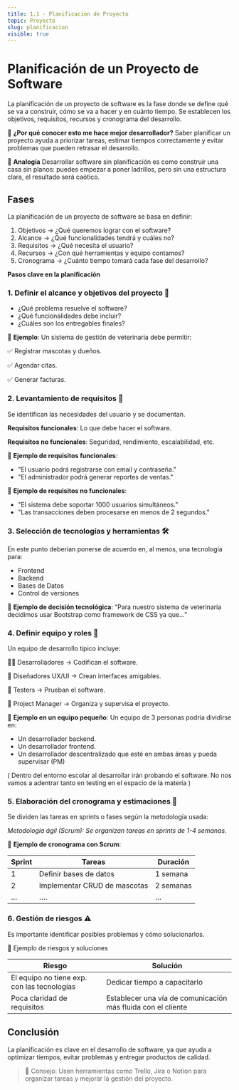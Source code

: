 ```yaml
---
title: 1.1 - Planificación de Proyecto
topic: Proyecto
slug: planificacion
visible: true
---
```


# Planificación de un Proyecto de Software

La planificación de un proyecto de software es la fase donde se define qué se va a construir, cómo se va a hacer y en cuánto tiempo. Se establecen los objetivos, requisitos, recursos y cronograma del desarrollo.

📌 **¿Por qué conocer esto me hace mejor desarrollador?**
Saber planificar un proyecto ayuda a priorizar tareas, estimar tiempos correctamente y evitar problemas que pueden retrasar el desarrollo.

📌 **Analogía**
Desarrollar software sin planificación es como construir una casa sin planos: puedes empezar a poner ladrillos, pero sin una estructura clara, el resultado será caótico.

## Fases

La planificación de un proyecto de software se basa en definir:

1. Objetivos → ¿Qué queremos lograr con el software?
2. Alcance → ¿Qué funcionalidades tendrá y cuáles no?
3. Requisitos → ¿Qué necesita el usuario?
4. Recursos → ¿Con qué herramientas y equipo contamos?
5. Cronograma → ¿Cuánto tiempo tomará cada fase del desarrollo?

**Pasos clave en la planificación**

### 1. Definir el alcance y objetivos del proyecto 🎯

- ¿Qué problema resuelve el software?
- ¿Qué funcionalidades debe incluir?
- ¿Cuáles son los entregables finales?

📌 **Ejemplo**: Un sistema de gestión de veterinaria debe permitir:

✅ Registrar mascotas y dueños.

✅ Agendar citas.

✅ Generar facturas.

### 2. Levantamiento de requisitos 📝

Se identifican las necesidades del usuario y se documentan.

**Requisitos funcionales**: Lo que debe hacer el software.

**Requisitos no funcionales**: Seguridad, rendimiento, escalabilidad, etc.

📌 **Ejemplo de requisitos funcionales**:

- "El usuario podrá registrarse con email y contraseña."
- "El administrador podrá generar reportes de ventas."

📌 **Ejemplo de requisitos no funcionales**:

- "El sistema debe soportar 1000 usuarios simultáneos."
- "Las transacciones deben procesarse en menos de 2 segundos."

### 3. Selección de tecnologías y herramientas 🛠️

En este punto deberían ponerse de acuerdo en, al menos, una tecnología para:

- Frontend
- Backend
- Bases de Datos
- Control de versiones

📌 **Ejemplo de decisión tecnológica**:
”Para nuestro sistema de veterinaria decidimos usar Bootstrap como framework de CSS ya que…”

### 4. Definir equipo y roles 👥

Un equipo de desarrollo típico incluye:

👨‍💻 Desarrolladores → Codifican el software.

🎨 Diseñadores UX/UI → Crean interfaces amigables.

🧪 Testers → Prueban el software.

📅 Project Manager → Organiza y supervisa el proyecto.

📌 **Ejemplo en un equipo pequeño**: Un equipo de 3 personas podría dividirse en:

- Un desarrollador backend.
- Un desarrollador frontend.
- Un desarrollador descentralizado que esté en ambas áreas y pueda supervisar (PM)

( Dentro del entorno escolar al desarrollar irán probando el software. No nos vamos a adentrar tanto en testing en el espacio de la materia )

### 5. Elaboración del cronograma y estimaciones 📆

Se dividen las tareas en sprints o fases según la metodología usada:

_Metodología ágil (Scrum): Se organizan tareas en sprints de 1-4 semanas._

📌 **Ejemplo de cronograma con Scrum**:

| Sprint | Tareas                       | Duración  |
| ------ | ---------------------------- | --------- |
| 1      | Definir bases de datos       | 1 semana  |
| 2      | Implementar CRUD de mascotas | 2 semanas |
| …      | ….                           | …         |

### 6. Gestión de riesgos ⚠️

Es importante identificar posibles problemas y cómo solucionarlos.

📌 Ejemplo de riesgos y soluciones

| Riesgo                                      | Solución                                                     |
| ------------------------------------------- | ------------------------------------------------------------ |
| El equipo no tiene exp. con las tecnologías | Dedicar tiempo a capacitarlo                                 |
| Poca claridad de requisitos                 | Establecer una vía de comunicación más fluida con el cliente |

## Conclusión

La planificación es clave en el desarrollo de software, ya que ayuda a optimizar tiempos, evitar problemas y entregar productos de calidad.

> 📌 Consejo: Usen herramientas como Trello, Jira o Notion para organizar tareas y mejorar la gestión del proyecto.

